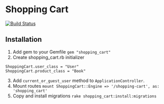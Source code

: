# Shopping Cart


[![Build Status](https://travis-ci.org/GeorgeZhukov/shopping_cart.svg)](https://travis-ci.org/GeorgeZhukov/shopping_cart)


## Installation

1. Add gem to your Gemfile `gem "shopping_cart"`
2. Create shopping_cart.rb initializer

  ```
  ShoppingCart.user_class = "User"
  ShoppingCart.product_class = "Book"
  ```
3. Add `current_or_guest_user` method to `ApplicationController`.
4. Mount routes `mount ShoppingCart::Engine => '/shopping-cart', as: 'shopping_cart'`
5. Copy and install migrations `rake shopping_cart:install:migrations`
